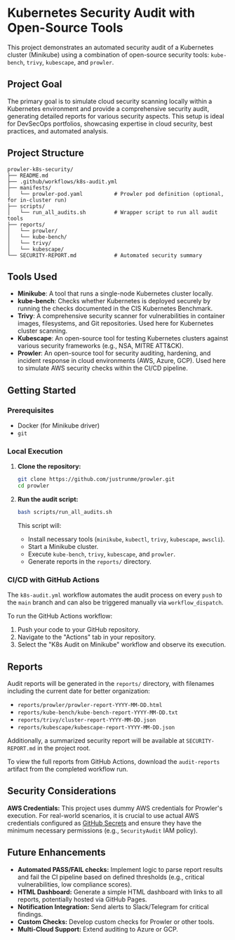 # Kubernetes Security Audit with Open-Source Tools

This project demonstrates an automated security audit of a Kubernetes cluster (Minikube) using a combination of open-source security tools: `kube-bench`, `trivy`, `kubescape`, and `prowler`.

## Project Goal

The primary goal is to simulate cloud security scanning locally within a Kubernetes environment and provide a comprehensive security audit, generating detailed reports for various security aspects. This setup is ideal for DevSecOps portfolios, showcasing expertise in cloud security, best practices, and automated analysis.

## Project Structure

```
prowler-k8s-security/
├── README.md
├── .github/workflows/k8s-audit.yml
├── manifests/
│   └── prowler-pod.yaml          # Prowler pod definition (optional, for in-cluster run)
├── scripts/
│   └── run_all_audits.sh         # Wrapper script to run all audit tools
├── reports/
│   └── prowler/
│   └── kube-bench/
│   └── trivy/
│   └── kubescape/
└── SECURITY-REPORT.md            # Automated security summary
```

## Tools Used

*   **Minikube**: A tool that runs a single-node Kubernetes cluster locally.
*   **kube-bench**: Checks whether Kubernetes is deployed securely by running the checks documented in the CIS Kubernetes Benchmark.
*   **Trivy**: A comprehensive security scanner for vulnerabilities in container images, filesystems, and Git repositories. Used here for Kubernetes cluster scanning.
*   **Kubescape**: An open-source tool for testing Kubernetes clusters against various security frameworks (e.g., NSA, MITRE ATT&CK).
*   **Prowler**: An open-source tool for security auditing, hardening, and incident response in cloud environments (AWS, Azure, GCP). Used here to simulate AWS security checks within the CI/CD pipeline.

## Getting Started

### Prerequisites

*   Docker (for Minikube driver)
*   `git`

### Local Execution

1.  **Clone the repository:**
    ```bash
    git clone https://github.com/justrunme/prowler.git
    cd prowler
    ```
2.  **Run the audit script:**
    ```bash
    bash scripts/run_all_audits.sh
    ```

    This script will:
    *   Install necessary tools (`minikube`, `kubectl`, `trivy`, `kubescape`, `awscli`).
    *   Start a Minikube cluster.
    *   Execute `kube-bench`, `trivy`, `kubescape`, and `prowler`.
    *   Generate reports in the `reports/` directory.

### CI/CD with GitHub Actions

The `k8s-audit.yml` workflow automates the audit process on every `push` to the `main` branch and can also be triggered manually via `workflow_dispatch`.

To run the GitHub Actions workflow:
1.  Push your code to your GitHub repository.
2.  Navigate to the "Actions" tab in your repository.
3.  Select the "K8s Audit on Minikube" workflow and observe its execution.

## Reports

Audit reports will be generated in the `reports/` directory, with filenames including the current date for better organization:

*   `reports/prowler/prowler-report-YYYY-MM-DD.html`
*   `reports/kube-bench/kube-bench-report-YYYY-MM-DD.txt`
*   `reports/trivy/cluster-report-YYYY-MM-DD.json`
*   `reports/kubescape/kubescape-report-YYYY-MM-DD.json`

Additionally, a summarized security report will be available at `SECURITY-REPORT.md` in the project root.

To view the full reports from GitHub Actions, download the `audit-reports` artifact from the completed workflow run.

## Security Considerations

**AWS Credentials:** This project uses dummy AWS credentials for Prowler's execution. For real-world scenarios, it is crucial to use actual AWS credentials configured as [GitHub Secrets](https://docs.github.com/en/actions/security-guides/encrypted-secrets) and ensure they have the minimum necessary permissions (e.g., `SecurityAudit` IAM policy).

## Future Enhancements

*   **Automated PASS/FAIL checks:** Implement logic to parse report results and fail the CI pipeline based on defined thresholds (e.g., critical vulnerabilities, low compliance scores).
*   **HTML Dashboard:** Generate a simple HTML dashboard with links to all reports, potentially hosted via GitHub Pages.
*   **Notification Integration:** Send alerts to Slack/Telegram for critical findings.
*   **Custom Checks:** Develop custom checks for Prowler or other tools.
*   **Multi-Cloud Support:** Extend auditing to Azure or GCP.